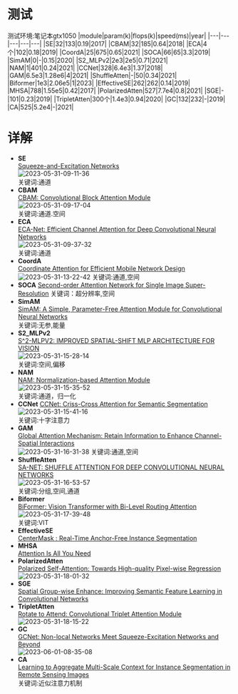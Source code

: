 # 测试
测试环境:笔记本gtx1050
|module|param(k)|flops(k)|speed(ms)|year|
|---|---|---|---|---|
|SE|32|133|0.19|2017|
|CBAM|32|185|0.64|2018|
|ECA|4个|102|0.18|2019|
|CoordA|25|675|0.65|2021|
|SOCA|66|65|3.3|2019|
|SimAM|0|-|0.15|2020|
|S2_MLPv2|2e3|2e5|0.71|2021|
|NAM|1|401|0.24|2021|
|CCNet|328|6.4e3|1.37|2018|
|GAM|6.5e3|1.28e6|4|2021|
|ShuffleAtten|-|50|0.34|2021|
|Biformer|1e3|2.06e5|1|2023|
|EffectiveSE|262|262|0.14|2019|
|MHSA|788|1.55e5|0.42|2017|
|PolarizedAtten|527|7.7e4|0.8|2021|
|SGE|-|101|0.23|2019|
|TripletAtten|300个|1.4e3|0.94|2020|
|GC|132|232|-|2019|
|CA|525|5.2e4|-|2021|
# 详解

- **SE**  
    [Squeeze-and-Excitation Networks](https://arxiv.org/pdf/1709.01507.pdf)  
    ![2023-05-31-09-11-36](https://cdn.jsdelivr.net/gh/pleb631/ImgManager@main/img/2023-05-31-09-11-36.png)  
    关键词:通道  
- **CBAM**  
    [CBAM: Convolutional Block Attention Module](https://arxiv.org/pdf/1807.06521.pdf)  
    ![2023-05-31-09-17-04](https://cdn.jsdelivr.net/gh/pleb631/ImgManager@main/img/2023-05-31-09-17-04.png)  
    关键词:通道.空间  
- **ECA**  
    [ECA-Net: Efficient Channel Attention for Deep Convolutional Neural Networks](https://arxiv.org/abs/1910.03151)  
    ![2023-05-31-09-37-32](https://cdn.jsdelivr.net/gh/pleb631/ImgManager@main/img/2023-05-31-09-37-32.png)  
    关键词:通道
- **CoordA**  
    [Coordinate Attention for Efficient Mobile Network Design](https://arxiv.org/abs/2103.02907)  
    ![2023-05-31-13-22-42](https://cdn.jsdelivr.net/gh/pleb631/ImgManager@main/img/2023-05-31-13-22-42.png)
    关键词:通道,空间
- **SOCA**
    [Second-order Attention Network for Single Image Super-Resolution](https://openaccess.thecvf.com/content_CVPR_2019/papers/Dai_Second-Order_Attention_Network_for_Single_Image_Super-Resolution_CVPR_2019_paper.pdf)
    关键词：超分辨率,空间  
- **SimAM**  
    [SimAM: A Simple, Parameter-Free Attention Module for Convolutional Neural Networks](http://proceedings.mlr.press/v139/yang21o/yang21o.pdf)  
    关键词:无参,能量  
- **S2_MLPv2**  
    [S^2-MLPV2: IMPROVED SPATIAL-SHIFT MLP ARCHITECTURE FOR VISION](https://arxiv.org/pdf/2108.01072.pdf)  
    ![2023-05-31-15-28-14](https://cdn.jsdelivr.net/gh/pleb631/ImgManager@main/img/2023-05-31-15-28-14.png)  
    关键词:空间,偏移  
- **NAM**  
    [NAM: Normalization-based Attention Module](https://arxiv.org/pdf/2111.12419.pdf)  
    ![2023-05-31-15-35-52](https://cdn.jsdelivr.net/gh/pleb631/ImgManager@main/img/2023-05-31-15-35-52.png)  
    关键词:通道，归一化  
- **CCNet**
    [CCNet: Criss-Cross Attention for Semantic Segmentation](https://arxiv.org/pdf/1811.11721.pdf)  
    ![2023-05-31-15-41-16](https://cdn.jsdelivr.net/gh/pleb631/ImgManager@main/img/2023-05-31-15-41-16.png)  
    关键词:十字注意力  
- **GAM**  
    [Global Attention Mechanism: Retain Information to Enhance Channel-Spatial Interactions](https://arxiv.org/pdf/2112.05561v1.pdf)  
    ![2023-05-31-16-31-38](https://cdn.jsdelivr.net/gh/pleb631/ImgManager@main/img/2023-05-31-16-31-38.png)
    关键词:通道,空间  
- **ShuffleAtten**  
    [SA-NET: SHUFFLE ATTENTION FOR DEEP CONVOLUTIONAL NEURAL NETWORKS](https://arxiv.org/pdf/2102.00240.pdf)  
    ![2023-05-31-16-53-57](https://cdn.jsdelivr.net/gh/pleb631/ImgManager@main/img/2023-05-31-16-53-57.png)  
    关键词:分组,空间,通道  
- **Biformer**  
    [BiFormer: Vision Transformer with Bi-Level Routing Attention](https://arxiv.org/abs/2303.08810)  
    ![2023-05-31-17-39-48](https://cdn.jsdelivr.net/gh/pleb631/ImgManager@main/img/2023-05-31-17-39-48.png)  
    关键词:VIT  
- **EffectiveSE**  
    [CenterMask : Real-Time Anchor-Free Instance Segmentation](https://arxiv.org/pdf/1911.06667.pdf)  
- **MHSA**  
    [Attention Is All You Need](https://arxiv.org/abs/1706.03762)  
- **PolarizedAtten**  
    [Polarized Self-Attention: Towards High-quality Pixel-wise Regression](https://arxiv.org/abs/2107.00782)  
    ![2023-05-31-18-01-32](https://cdn.jsdelivr.net/gh/pleb631/ImgManager@main/img/2023-05-31-18-01-32.png)  
- **SGE**  
    [Spatial Group-wise Enhance: Improving Semantic Feature Learning in Convolutional Networks](https://arxiv.org/pdf/1905.09646.pdf)  
- **TripletAtten**  
    [Rotate to Attend: Convolutional Triplet Attention Module](https://arxiv.org/pdf/2010.03045.pdf)  
    ![2023-05-31-18-15-22](https://cdn.jsdelivr.net/gh/pleb631/ImgManager@main/img/2023-05-31-18-15-22.png)  
- **GC**  
    [GCNet: Non-local Networks Meet Squeeze-Excitation Networks and Beyond](https://arxiv.org/pdf/1904.11492.pdf)   
    ![2023-06-01-08-35-08](https://cdn.jsdelivr.net/gh/pleb631/ImgManager@main/img/2023-06-01-08-35-08.png)  
- **CA**  
    [Learning to Aggregate Multi-Scale Context for Instance Segmentation in Remote Sensing Images](https://arxiv.org/abs/2111.11057)  
    关键词:近似注意力机制  
